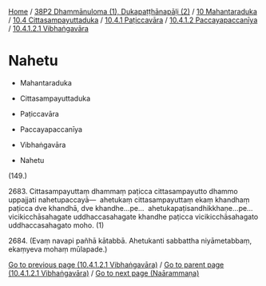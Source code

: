 
[Home](/) / [38P2 Dhammānuloma (1), Dukapaṭṭhānapāḷi (2)](../../../../...md) / [10 Mahantaraduka](../../../...md) / [10.4 Cittasampayuttaduka](../../...md) / [10.4.1 Paṭiccavāra](../...md) / [10.4.1.2 Paccayapaccanīya](...md) / [10.4.1.2.1 Vibhaṅgavāra](../38P2/10/10.4/10.4.1/10.4.1.2/10.4.1.2.1.md)

# Nahetu

* Mahantaraduka

* Cittasampayuttaduka

* Paṭiccavāra

* Paccayapaccanīya

* Vibhaṅgavāra

* Nahetu

(149.)

2683\. Cittasampayuttaṃ dhammaṃ paṭicca cittasampayutto dhammo uppajjati nahetupaccayā—  ahetukaṃ cittasampayuttaṃ ekaṃ khandhaṃ paṭicca dve khandhā, dve khandhe…pe…  ahetukapaṭisandhikkhaṇe…pe…  vicikicchāsahagate uddhaccasahagate khandhe paṭicca vicikicchāsahagato uddhaccasahagato moho. (1)

2684\. (Evaṃ navapi pañhā kātabbā. Ahetukanti sabbattha niyāmetabbaṃ, ekaṃyeva mohaṃ mūlapade.)

[Go to previous page (10.4.1.2.1 Vibhaṅgavāra)](../38P2/10/10.4/10.4.1/10.4.1.2/10.4.1.2.1.md) / [Go to parent page (10.4.1.2.1 Vibhaṅgavāra)](../38P2/10/10.4/10.4.1/10.4.1.2/10.4.1.2.1.md) / [Go to next page (Naārammaṇa)](Naarammana.md)


